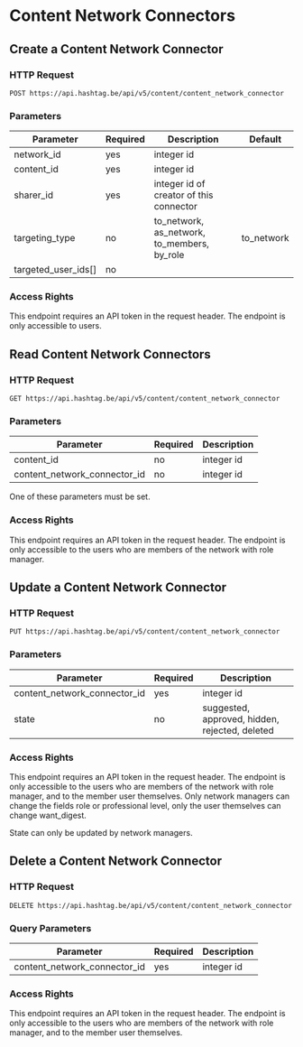 # Content Network Connectors

## Create a Content Network Connector

### HTTP Request

`POST https://api.hashtag.be/api/v5/content/content_network_connector`

### Parameters

Parameter | Required | Description | Default
--------- | -------- | ----------- | -------
network_id | yes | integer id |
content_id | yes | integer id |
sharer_id | yes | integer id of creator of this connector |
targeting_type | no | to_network, as_network, to_members, by_role | to_network
targeted_user_ids[] | no |


### Access Rights

This endpoint requires an API token in the request header. The endpoint is only accessible to users.




## Read Content Network Connectors

### HTTP Request

`GET https://api.hashtag.be/api/v5/content/content_network_connector`

### Parameters

Parameter | Required | Description
--------- | -------- | -----------
content_id | no | integer id
content_network_connector_id | no | integer id

One of these parameters must be set.

### Access Rights

This endpoint requires an API token in the request header. The endpoint is only accessible to the users who are members of the network with role manager.




## Update a Content Network Connector

### HTTP Request

`PUT https://api.hashtag.be/api/v5/content/content_network_connector`

### Parameters

Parameter | Required | Description 
--------- | -------- | -----------
content_network_connector_id | yes | integer id
state | no | suggested, approved, hidden, rejected, deleted

### Access Rights

This endpoint requires an API token in the request header. The endpoint is only accessible to the users who are members of the network with role manager, and to the member user themselves. Only network managers can change the fields role or professional level, only the user themselves can change want_digest.

State can only be updated by network managers.




## Delete a Content Network Connector

### HTTP Request

`DELETE https://api.hashtag.be/api/v5/content/content_network_connector`

### Query Parameters

Parameter | Required | Description
--------- | -------- | -----------
content_network_connector_id | yes | integer id

### Access Rights

This endpoint requires an API token in the request header. The endpoint is only accessible to the users who are members of the network with role manager, and to the member user themselves.

